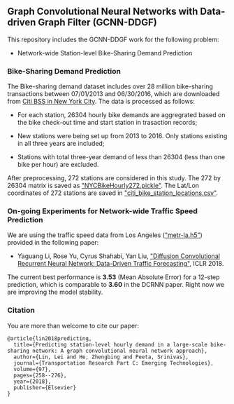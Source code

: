 ## Graph Convolutional Neural Networks with Data-driven Graph Filter (GCNN-DDGF)

This repository includes the GCNN-DDGF work for the following problem:

* Network-wide Station-level Bike-Sharing Demand Prediction

### Bike-Sharing Demand Prediction 

The Bike-sharing demand dataset includes over 28 million bike-sharing transactions between 07/01/2013 and 06/30/2016, which are downloaded from [Citi BSS in New York City](https://www.citibikenyc.com/system-data). The data is processed as follows: 

* For each station, 26304 hourly bike demands are aggregrated based on the bike check-out time and start station in trasaction records;

* New stations were being set up from 2013 to 2016. Only stations existing in all three years are included;

* Stations with total three-year demand of less than 26304 (less than one bike per hour) are excluded. 

After preprocessing, 272 stations are considered in this study. The 272 by 26304 matrix is saved as ["NYCBikeHourly272.pickle"](https://github.com/transpaper/GCNN/tree/master/data). The Lat/Lon coordinates of 272 stations are saved in ["citi_bike_station_locations.csv"](https://github.com/transpaper/GCNN/tree/master/data).

### On-going Experiments for Network-wide Traffic Speed Prediction

We are using the traffic speed data from Los Angeles (["metr-la.h5"](https://github.com/transpaper/GCNN/tree/master/data)) provided in the following paper:

* Yaguang Li, Rose Yu, Cyrus Shahabi, Yan Liu, ["Diffusion Convolutional Recurrent Neural Network: Data-Driven Traffic Forecasting"](https://github.com/liyaguang/DCRNN), ICLR 2018. 

The current best performance is **3.53** (Mean Absolute Error) for a 12-step prediction, which is comparable to **3.60** in the DCRNN paper. Right now we are improving the model stability. 

### Citation
You are more than welcome to cite our paper:
```
@article{lin2018predicting,
  title={Predicting station-level hourly demand in a large-scale bike-sharing network: A graph convolutional neural network approach},
  author={Lin, Lei and He, Zhengbing and Peeta, Srinivas},
  journal={Transportation Research Part C: Emerging Technologies},
  volume={97},
  pages={258--276},
  year={2018},
  publisher={Elsevier}
}

```

